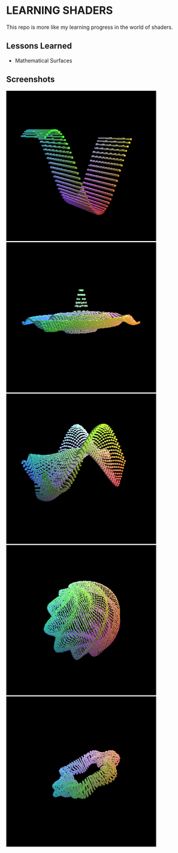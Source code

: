 
# LEARNING SHADERS

This repo is more like my learning progress in the world of shaders. 


## Lessons Learned
- Mathematical Surfaces


## Screenshots  

![Wave](images/Wave.png)
![Ripple](images/Ripple.png)
![Hilly Wave](images/HillyWave.png)
![Sphere](images/SpiralSphere.png)
![Torus](images/Torus.png)